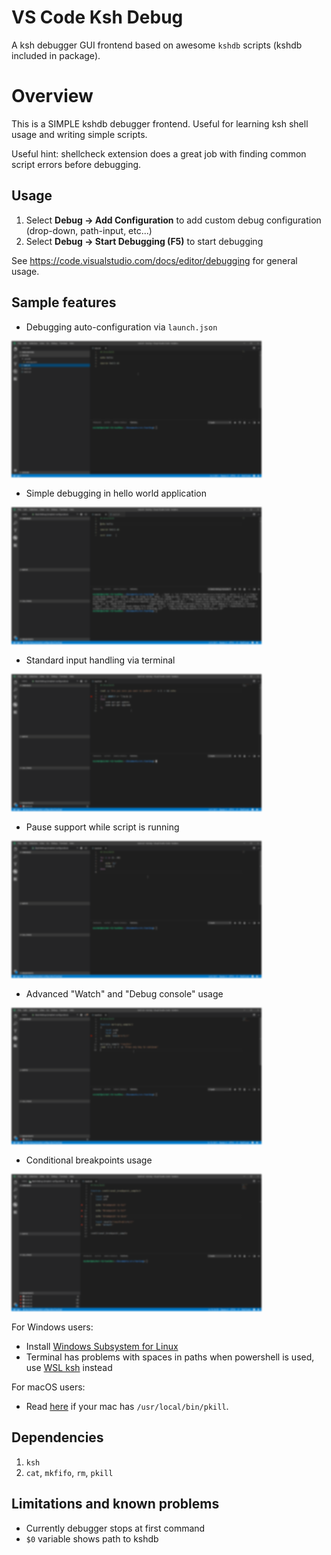 # VS Code Ksh Debug
A ksh debugger GUI frontend based on awesome `kshdb` scripts (kshdb included in package).

# Overview
This is a SIMPLE kshdb debugger frontend. Useful for learning ksh shell usage and writing simple scripts.

Useful hint: shellcheck extension does a great job with finding common script errors before debugging.

## Usage
1. Select **Debug -> Add Configuration** to add custom debug configuration (drop-down, path-input, etc...)
1. Select **Debug -> Start Debugging (F5)** to start debugging

See https://code.visualstudio.com/docs/editor/debugging for general usage.

## Sample features
- Debugging auto-configuration via `launch.json`

[<img src="https://raw.githubusercontent.com/rogalmic/vscode-ksh-debug/gif/images/ksh-debug-samp-launch-autoconfig.gif" width="400" style="filter: blur(1px); " title="Click to show in browser" />](https://raw.githubusercontent.com/rogalmic/vscode-ksh-debug/gif/images/ksh-debug-samp-launch-autoconfig.gif)

- Simple debugging in hello world application

[<img src="https://raw.githubusercontent.com/rogalmic/vscode-ksh-debug/gif/images/ksh-debug-samp-hello-world.gif" width="400" style="filter: blur(1px); " title="Click to show in browser"/>](https://raw.githubusercontent.com/rogalmic/vscode-ksh-debug/gif/images/ksh-debug-samp-hello-world.gif)

- Standard input handling via terminal

[<img src="https://raw.githubusercontent.com/rogalmic/vscode-ksh-debug/gif/images/ksh-debug-samp-stdin-usage.gif" width="400" style="filter: blur(1px); " title="Click to show in browser"/>](https://raw.githubusercontent.com/rogalmic/vscode-ksh-debug/gif/images/ksh-debug-samp-stdin-usage.gif)

- Pause support while script is running

[<img src="https://raw.githubusercontent.com/rogalmic/vscode-ksh-debug/gif/images/ksh-debug-samp-pause-support.gif" width="400" style="filter: blur(1px); " title="Click to show in browser"/>](https://raw.githubusercontent.com/rogalmic/vscode-ksh-debug/gif/images/ksh-debug-samp-pause-support.gif)

- Advanced "Watch" and "Debug console" usage

[<img src="https://raw.githubusercontent.com/rogalmic/vscode-ksh-debug/gif/images/ksh-debug-samp-watch-advanced.gif" width="400" style="filter: blur(1px); " title="Click to show in browser"/>](https://raw.githubusercontent.com/rogalmic/vscode-ksh-debug/gif/images/ksh-debug-samp-watch-advanced.gif)

- Conditional breakpoints usage

[<img src="https://raw.githubusercontent.com/rogalmic/vscode-ksh-debug/gif/images/ksh-debug-samp-conditional-breakpoints.gif" width="400" style="filter: blur(1px); " title="Click to show in browser"/>](https://raw.githubusercontent.com/rogalmic/vscode-ksh-debug/gif/images/ksh-debug-samp-conditional-breakpoints.gif)

For Windows users:
- Install [Windows Subsystem for Linux](https://en.wikipedia.org/wiki/Windows_Subsystem_for_Linux)
- Terminal has problems with spaces in paths when powershell is used, use [WSL ksh](https://github.com/Microsoft/vscode/issues/22317) instead

For macOS users:
- Read [here](https://github.com/rogalmic/vscode-ksh-debug/wiki/macOS:-avoid-use-of--usr-local-bin-pkill) if your mac has `/usr/local/bin/pkill`.

## Dependencies
1. `ksh`
2. `cat`, `mkfifo`, `rm`, `pkill`

## Limitations and known problems
* Currently debugger stops at first command
* `$0` variable shows path to kshdb
